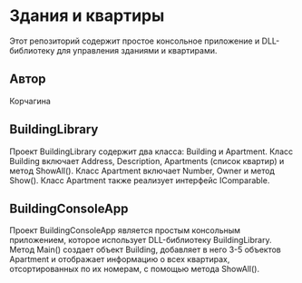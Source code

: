 # Здания и квартиры

Этот репозиторий содержит простое консольное приложение и DLL-библиотеку для управления зданиями и квартирами.

## Автор

Корчагина

## BuildingLibrary

Проект BuildingLibrary содержит два класса: Building и Apartment. Класс Building включает Address, Description, Apartments (список квартир) и метод ShowAll(). Класс Apartment включает Number, Owner и метод Show(). Класс Apartment также реализует интерфейс IComparable.

## BuildingConsoleApp

Проект BuildingConsoleApp является простым консольным приложением, которое использует DLL-библиотеку BuildingLibrary. Метод Main() создает объект Building, добавляет в него 3-5 объектов Apartment и отображает информацию о всех квартирах, отсортированных по их номерам, с помощью метода ShowAll().
